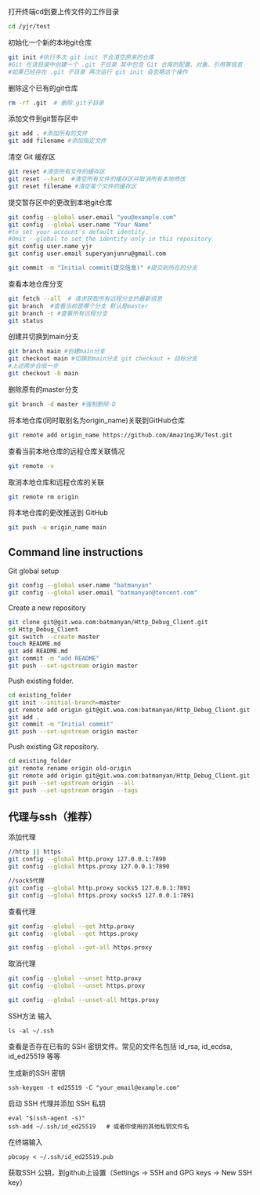 打开终端cd到要上传文件的工作目录
```bash
cd /yjr/test
```
初始化一个新的本地git仓库
```bash
git init #执行多次 git init 不会清空原来的仓库
#Git 在该目录中创建一个 .git 子目录 其中包含 Git 仓库的配置、对象、引用等信息
#如果已经存在 .git 子目录 再次运行 git init 会忽略这个操作
```
删除这个已有的git仓库
```bash
rm -rf .git  # 删除.git子目录
```
添加文件到git暂存区中
```bash
git add . #添加所有的文件
git add filename #添加指定文件
```
清空 Git 缓存区
```bash
git reset #清空所有文件的缓存区
git reset --hard  #清空所有文件的缓存区并取消所有本地修改
git reset filename #清空某个文件的缓存区
```
提交暂存区中的更改到本地git仓库
```bash
git config --global user.email "you@example.com"
git config --global user.name "Your Name"
#to set your account's default identity.
#Omit --global to set the identity only in this repository
git config user.name yjr
git config user.email superyanjunru@gmail.com
```
```bash
git commit -m "Initial commit(提交信息)" #提交到所在的分支
```
查看本地仓库分支
```bash
git fetch --all  # 请求获取所有远程分支的最新信息
git branch  #查看当前是哪个分支 默认是master
git branch -r #查看所有远程分支
git status
```
创建并切换到main分支
```bash
git branch main #创建main分支
git checkout main #切换到main分支 git checkout + 目标分支
#上述两步合成一步
git checkout -b main
```
删除原有的master分支
```bash
git branch -d master #强制删除-D
```
将本地仓库(同时取别名为origin_name)关联到GitHub仓库
```bash
git remote add origin_name https://github.com/Amaz1ngJR/Test.git
```
查看当前本地仓库的远程仓库关联情况
```bash
git remote -v
```
取消本地仓库和远程仓库的关联
```bash
git remote rm origin
```

将本地仓库的更改推送到 GitHub
```bash
git push -u origin_name main
```
## Command line instructions
Git global setup
```bash
git config --global user.name "batmanyan"
git config --global user.email "batmanyan@tencent.com"
```
Create a new repository
```bash
git clone git@git.woa.com:batmanyan/Http_Debug_Client.git
cd Http_Debug_Client
git switch --create master
touch README.md
git add README.md
git commit -m "add README"
git push --set-upstream origin master
```
Push existing folder.
```bash
cd existing_folder
git init --initial-branch=master
git remote add origin git@git.woa.com:batmanyan/Http_Debug_Client.git
git add .
git commit -m "Initial commit"
git push --set-upstream origin master
```
Push existing Git repository.
```bash
cd existing_folder
git remote rename origin old-origin
git remote add origin git@git.woa.com:batmanyan/Http_Debug_Client.git
git push --set-upstream origin --all
git push --set-upstream origin --tags
```

## 代理与ssh（推荐）
添加代理
```bash
//http || https
git config --global http.proxy 127.0.0.1:7890
git config --global https.proxy 127.0.0.1:7890

//sock5代理
git config --global http.proxy socks5 127.0.0.1:7891
git config --global https.proxy socks5 127.0.0.1:7891
```
查看代理
```bash
git config --global --get http.proxy
git config --global --get https.proxy

git config --global --get-all https.proxy
```
取消代理
```bash
git config --global --unset http.proxy
git config --global --unset https.proxy

git config --global --unset-all https.proxy
```
SSH方法
输入 
```
ls -al ~/.ssh
```
查看是否存在已有的 SSH 密钥文件。常见的文件名包括 id_rsa, id_ecdsa, id_ed25519 等等

生成新的SSH 密钥
```
ssh-keygen -t ed25519 -C "your_email@example.com"
```
启动 SSH 代理并添加 SSH 私钥
```
eval "$(ssh-agent -s)"
ssh-add ~/.ssh/id_ed25519   # 或者你使用的其他私钥文件名
```
在终端输入
```
pbcopy < ~/.ssh/id_ed25519.pub
```
获取SSH 公钥，到github上设置（Settings -> SSH and GPG keys -> New SSH key）

